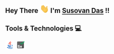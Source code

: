 <!---
- 👋 Hi, I’m @dassusovan
- 👀 I’m interested in ...
- 🌱 I’m currently learning ...
- 💞️ I’m looking to collaborate on ...
- 📫 How to reach me ...


dassusovan/dassusovan is a ✨ special ✨ repository because its `README.md` (this file) appears on your GitHub profile.
You can click the Preview link to take a look at your changes.
--->
##  Hey There <img src="https://github.com/dassusovan/dassusovan/blob/main/Assets/Hi.gif" width="29px"> I'm [Susovan Das](https://www.linkedin.com/in/susovan-das-851158103/) !!

## Tools & Technologies :computer:
<code><img height="30" src="https://github.com/dassusovan/dassusovan/blob/main/Assets/java-coffee-cup-logo.png"></code>
<code><img height="30" src="https://github.com/dassusovan/dassusovan/blob/main/Assets/selenium-test-automation.png"></code>
